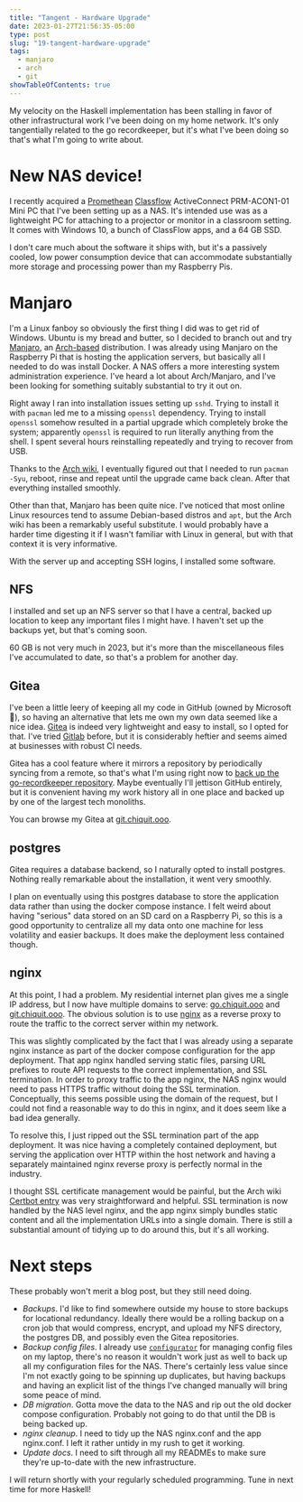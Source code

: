 ```yaml
---
title: "Tangent - Hardware Upgrade"
date: 2023-01-27T21:56:35-05:00
type: post
slug: "19-tangent-hardware-upgrade"
tags:
  - manjaro
  - arch
  - git
showTableOfContents: true
---
```


My velocity on the Haskell implementation has been stalling in favor of other infrastructural work I've been doing on my home network. It's only tangentially related to the go recordkeeper, but it's what I've been doing so that's what I'm going to write about.

# New NAS device!
I recently acquired a [Promethean](https://www.prometheanworld.com/) [Classflow](https://classflow.com/) ActiveConnect PRM-ACON1-01 Mini PC that I've been setting up as a NAS. It's intended use was as a lightweight PC for attaching to a projector or monitor in a classroom setting. It comes with Windows 10, a bunch of ClassFlow apps, and a 64 GB SSD.

I don't care much about the software it ships with, but it's a passively cooled, low power consumption device that can accommodate substantially more storage and processing power than my Raspberry Pis.

# Manjaro 
I'm a Linux fanboy so obviously the first thing I did was to get rid of Windows. Ubuntu is my bread and butter, so I decided to branch out and try [Manjaro](https://manjaro.org/), an [Arch-based](https://archlinux.org/) distribution. I was already using Manjaro on the Raspberry Pi that is hosting the application servers, but basically all I needed to do was install Docker. A NAS offers a more interesting system administration experience. I've heard a lot about Arch/Manjaro, and I've been looking for something suitably substantial to try it out on.

Right away I ran into installation issues setting up `sshd`. Trying to install it with `pacman` led me to a missing `openssl` dependency. Trying to install `openssl` somehow resulted in a partial upgrade which completely broke the system; apparently `openssl` is required to run literally anything from the shell. I spent several hours reinstalling repeatedly and trying to recover from USB.

Thanks to the [Arch wiki](https://wiki.archlinux.org/title/System_maintenance#Partial_upgrades_are_unsupported), I eventually figured out that I needed to run `pacman -Syu`, reboot, rinse and repeat until the upgrade came back clean. After that everything installed smoothly.

Other than that, Manjaro has been quite nice. I've noticed that most online Linux resources tend to assume Debian-based distros and `apt`, but the Arch wiki has been a remarkably useful substitute. I would probably have a harder time digesting it if I wasn't familiar with Linux in general, but with that context it is very informative.

With the server up and accepting SSH logins, I installed some software.

## NFS
I installed and set up an NFS server so that I have a central, backed up location to keep any important files I might have. I haven't set up the backups yet, but that's coming soon.

60 GB is not very much in 2023, but it's more than the miscellaneous files I've accumulated to date, so that's a problem for another day.

## Gitea
I've been a little leery of keeping all my code in GitHub (owned by Microsoft 🤮), so having an alternative that lets me own my own data seemed like a nice idea. [Gitea](https://gitea.io) is indeed very lightweight and easy to install, so I opted for that. I've tried [Gitlab](https://about.gitlab.com/) before, but it is considerably heftier and seems aimed at businesses with robust CI needs.

Gitea has a cool feature where it mirrors a repository by periodically syncing from a remote, so that's what I'm using right now to [back up the go-recordkeeper repository](https://git.chiquit.ooo/daniel/go-recordkeeper). Maybe eventually I'll jettison GitHub entirely, but it is convenient having my work history all in one place and backed up by one of the largest tech monoliths.

You can browse my Gitea at [git.chiquit.ooo](https://git.chiquit.ooo/).

## postgres
Gitea requires a database backend, so I naturally opted to install postgres. Nothing really remarkable about the installation, it went very smoothly.

I plan on eventually using this postgres database to store the application data rather than using the docker compose instance. I felt weird about having "serious" data stored on an SD card on a Raspberry Pi, so this is a good opportunity to centralize all my data onto one machine for less volatility and easier backups. It does make the deployment less contained though.

## nginx
At this point, I had a problem. My residential internet plan gives me a single IP address, but I now have multiple domains to serve: [go.chiquit.ooo](https://go.chiquit.ooo) and [git.chiquit.ooo](https://git.chiquit.ooo). The obvious solution is to use [nginx](https://nginx.org/en/) as a reverse proxy to route the traffic to the correct server within my network.

This was slightly complicated by the fact that I was already using a separate nginx instance as part of the docker compose configuration for the app deployment. That app nginx handled serving static files, parsing URL prefixes to route API requests to the correct implementation, and SSL termination. In order to proxy traffic to the app nginx, the NAS nginx would need to pass HTTPS traffic without doing the SSL termination. Conceptually, this seems possible using the domain of the request, but I could not find a reasonable way to do this in nginx, and it does seem like a bad idea generally.

To resolve this, I just ripped out the SSL termination part of the app deployment. It was nice having a completely contained deployment, but serving the application over HTTP within the host network and having a separately maintained nginx reverse proxy is perfectly normal in the industry.

I thought SSL certificate management would be painful, but the Arch wiki [Certbot entry](https://wiki.archlinux.org/title/Certbot) was very straightforward and helpful. SSL termination is now handled by the NAS level nginx, and the app nginx simply bundles static content and all the implementation URLs into a single domain. There is still a substantial amount of tidying up to do around this, but it's all working.

# Next steps
These probably won't merit a blog post, but they still need doing.

* *Backups*. I'd like to find somewhere outside my house to store backups for locational redundancy. Ideally there would be a rolling backup on a cron job that would compress, encrypt, and upload my NFS directory, the postgres DB, and possibly even the Gitea repositories.
* *Backup config files*. I already use [`configurator`](https://git.chiquit.ooo/daniel/configurator) for managing config files on my laptop, there's no reason it wouldn't work just as well to back up all my configuration files for the NAS. There's certainly less value since I'm not exactly going to be spinning up duplicates, but having backups and having an explicit list of the things I've changed manually will bring some peace of mind.
* *DB migration*. Gotta move the data to the NAS and rip out the old docker compose configuration. Probably not going to do that until the DB is being backed up.
* *nginx cleanup*. I need to tidy up the NAS nginx.conf and the app nginx.conf. I left it rather untidy in my rush to get it working.
* *Update docs*. I need to sift through all my READMEs to make sure they're up-to-date with the new infrastructure.

I will return shortly with your regularly scheduled programming. Tune in next time for more Haskell!
